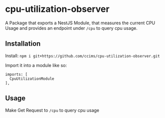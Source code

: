 # cpu-utilization-observer

A Package that exports a NestJS Module, that measures the current CPU Usage and provides an endpoint under `/cpu` to query cpu usage.

## Installation

Install: `npm i git+https://github.com/ccims/cpu-utilization-observer.git`

Import it into a module like so:

    imports: [
      CpuUtilizationModule
    ],

## Usage

Make Get Request to `/cpu` to query cpu usage
